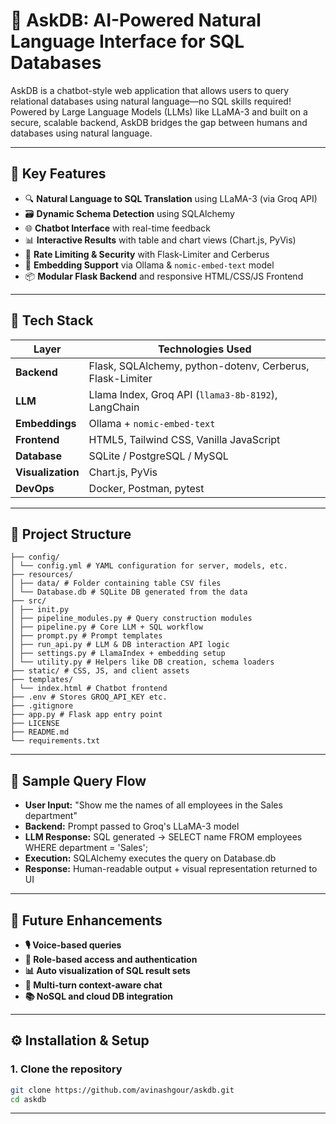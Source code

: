 # 💬 AskDB: AI-Powered Natural Language Interface for SQL Databases

AskDB is a chatbot-style web application that allows users to query relational databases using natural language—no SQL skills required! Powered by Large Language Models (LLMs) like LLaMA-3 and built on a secure, scalable backend, AskDB bridges the gap between humans and databases using natural language.


---

## 🚀 Key Features

- 🔍 **Natural Language to SQL Translation** using LLaMA-3 (via Groq API)
- 🗃️ **Dynamic Schema Detection** using SQLAlchemy
- 🌐 **Chatbot Interface** with real-time feedback
- 📊 **Interactive Results** with table and chart views (Chart.js, PyVis)
- 🔐 **Rate Limiting & Security** with Flask-Limiter and Cerberus
- 🧠 **Embedding Support** via Ollama & `nomic-embed-text` model
- 📦 **Modular Flask Backend** and responsive HTML/CSS/JS Frontend

---

## 🧰 Tech Stack

| Layer       | Technologies Used |
|-------------|-------------------|
| **Backend** | Flask, SQLAlchemy, python-dotenv, Cerberus, Flask-Limiter |
| **LLM**     | Llama Index, Groq API (`llama3-8b-8192`), LangChain |
| **Embeddings** | Ollama + `nomic-embed-text` |
| **Frontend**| HTML5, Tailwind CSS, Vanilla JavaScript |
| **Database**| SQLite / PostgreSQL / MySQL |
| **Visualization** | Chart.js, PyVis |
| **DevOps**  | Docker, Postman, pytest |

---

## 📁 Project Structure

```
├── config/
│ └── config.yml # YAML configuration for server, models, etc.
├── resources/
│ ├── data/ # Folder containing table CSV files
│ └── Database.db # SQLite DB generated from the data
├── src/
│ ├── init.py
│ ├── pipeline_modules.py # Query construction modules
│ ├── pipeline.py # Core LLM + SQL workflow
│ ├── prompt.py # Prompt templates
│ ├── run_api.py # LLM & DB interaction API logic
│ ├── settings.py # LlamaIndex + embedding setup
│ └── utility.py # Helpers like DB creation, schema loaders
├── static/ # CSS, JS, and client assets
├── templates/
│ └── index.html # Chatbot frontend
├── .env # Stores GROQ_API_KEY etc.
├── .gitignore
├── app.py # Flask app entry point
├── LICENSE
├── README.md
└── requirements.txt
```
---

## 🧪 Sample Query Flow

- **User Input:** "Show me the names of all employees in the Sales department"
- **Backend:** Prompt passed to Groq's LLaMA-3 model
- **LLM Response:** SQL generated → SELECT name FROM employees WHERE department = 'Sales';
- **Execution:** SQLAlchemy executes the query on Database.db
- **Response:** Human-readable output + visual representation returned to UI

---

## 🌟 Future Enhancements
- **🎙️ Voice-based queries**
- **🔐 Role-based access and authentication**
- **📊 Auto visualization of SQL result sets**
- **🧵 Multi-turn context-aware chat**
- **📚 NoSQL and cloud DB integration**

---

## ⚙️ Installation & Setup

### 1. Clone the repository

```bash
git clone https://github.com/avinashgour/askdb.git
cd askdb
```

---